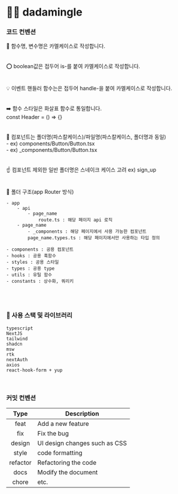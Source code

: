 # 🧚🏻 dadamingle

### 코드 컨벤션

<aside>
🐫 함수명, 변수명은 카멜케이스로 작성합니다.

</aside>
<br/>
<br/>
<aside>
⭕ boolean값은 접두어 is-를 붙여 카멜케이스로 작성합니다.

</aside>
<br/>
<br/>
<aside>
💡 이벤트 핸들러 함수는은 접두어 handle-을 붙여 카멜케이스로 작성합니다.

</aside>
<br/>
<br/>
<aside>
➡️ 함수 스타일은 화살표 함수로 통일합니다. <br/>
const Header = () ⇒ {}

</aside>
<br/>
<br/>
<aside>
🧩 컴포넌트는 폴더명(파스칼케이스)/파일명(파스칼케이스, 폴더명과 동일) <br/>
- ex) components/Button/Button.tsx <br/>
- ex) _components/Button/Button.tsx

</aside>
<br/>
<br/>

<aside>
☝ 컴포넌트 제외한 일반 폴더명은 스네이크 케이스 고려 ex) sign_up

</aside>
<br/>
<br/>
<aside>
📁 폴더 구조(app Router 방식)

```
- app
	- api
		- page_name
			route.ts : 해당 페이지 api 로직
	- page_name
		- _components : 해당 페이지에서 사용 가능한 컴포넌트
		page_name.types.ts : 해당 페이지에서만 사용하는 타입 정의

- components : 공용 컴포넌트
- hooks : 공용 훅함수
- styles : 공용 스타일
- types : 공용 type
- utils : 유틸 함수
- constants : 상수화, 쿼리키
```

</aside>
<br/>
<br/>

### 🎃 사용 스택 및 라이브러리

```
typescript
NextJS
tailwind
shadcn
msw
rtk
nextAuth
axios
react-hook-form + yup
```

<br/>

### 커밋 컨벤션

|   Type   | Description                   |
| :------: | ----------------------------- |
|   feat   | Add a new feature             |
|   fix    | Fix the bug                   |
|  design  | UI design changes such as CSS |
|  style   | code formatting               |
| refactor | Refactoring the code          |
|   docs   | Modify the document           |
|  chore   | etc.                          |

<br>
